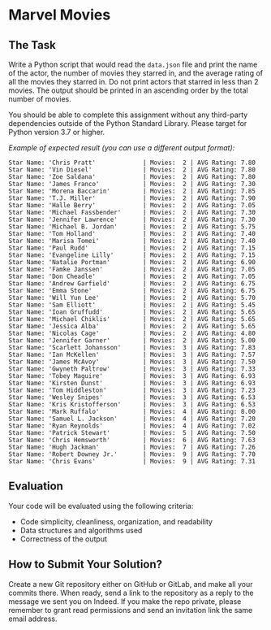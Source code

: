 # Marvel Movies

## The Task

Write a Python script that would read the `data.json` file and print the name of the actor, the number of movies they starred in, and the average rating of all the movies they starred in. Do not print actors that starred in less than 2 movies. The output should be printed in an ascending order by the total number of movies.

You should be able to complete this assignment without any third-party dependencies outside of the Python Standard Library. Please target for Python version 3.7 or higher.

_Example of expected result (you can use a different output format):_

```
Star Name: 'Chris Pratt'             | Movies:  2 | AVG Rating: 7.80
Star Name: 'Vin Diesel'              | Movies:  2 | AVG Rating: 7.80
Star Name: 'Zoe Saldana'             | Movies:  2 | AVG Rating: 7.80
Star Name: 'James Franco'            | Movies:  2 | AVG Rating: 7.30
Star Name: 'Morena Baccarin'         | Movies:  2 | AVG Rating: 7.85
Star Name: 'T.J. Miller'             | Movies:  2 | AVG Rating: 7.90
Star Name: 'Halle Berry'             | Movies:  2 | AVG Rating: 7.05
Star Name: 'Michael Fassbender'      | Movies:  2 | AVG Rating: 7.30
Star Name: 'Jennifer Lawrence'       | Movies:  2 | AVG Rating: 7.30
Star Name: 'Michael B. Jordan'       | Movies:  2 | AVG Rating: 5.75
Star Name: 'Tom Holland'             | Movies:  2 | AVG Rating: 7.40
Star Name: 'Marisa Tomei'            | Movies:  2 | AVG Rating: 7.40
Star Name: 'Paul Rudd'               | Movies:  2 | AVG Rating: 7.15
Star Name: 'Evangeline Lilly'        | Movies:  2 | AVG Rating: 7.15
Star Name: 'Natalie Portman'         | Movies:  2 | AVG Rating: 6.90
Star Name: 'Famke Janssen'           | Movies:  2 | AVG Rating: 7.05
Star Name: 'Don Cheadle'             | Movies:  2 | AVG Rating: 7.05
Star Name: 'Andrew Garfield'         | Movies:  2 | AVG Rating: 6.75
Star Name: 'Emma Stone'              | Movies:  2 | AVG Rating: 6.75
Star Name: 'Will Yun Lee'            | Movies:  2 | AVG Rating: 5.70
Star Name: 'Sam Elliott'             | Movies:  2 | AVG Rating: 5.45
Star Name: 'Ioan Gruffudd'           | Movies:  2 | AVG Rating: 5.65
Star Name: 'Michael Chiklis'         | Movies:  2 | AVG Rating: 5.65
Star Name: 'Jessica Alba'            | Movies:  2 | AVG Rating: 5.65
Star Name: 'Nicolas Cage'            | Movies:  2 | AVG Rating: 4.80
Star Name: 'Jennifer Garner'         | Movies:  2 | AVG Rating: 5.00
Star Name: 'Scarlett Johansson'      | Movies:  3 | AVG Rating: 7.83
Star Name: 'Ian McKellen'            | Movies:  3 | AVG Rating: 7.57
Star Name: 'James McAvoy'            | Movies:  3 | AVG Rating: 7.50
Star Name: 'Gwyneth Paltrow'         | Movies:  3 | AVG Rating: 7.33
Star Name: 'Tobey Maguire'           | Movies:  3 | AVG Rating: 6.93
Star Name: 'Kirsten Dunst'           | Movies:  3 | AVG Rating: 6.93
Star Name: 'Tom Hiddleston'          | Movies:  3 | AVG Rating: 7.23
Star Name: 'Wesley Snipes'           | Movies:  3 | AVG Rating: 6.53
Star Name: 'Kris Kristofferson'      | Movies:  3 | AVG Rating: 6.53
Star Name: 'Mark Ruffalo'            | Movies:  4 | AVG Rating: 8.00
Star Name: 'Samuel L. Jackson'       | Movies:  4 | AVG Rating: 7.20
Star Name: 'Ryan Reynolds'           | Movies:  4 | AVG Rating: 7.02
Star Name: 'Patrick Stewart'         | Movies:  5 | AVG Rating: 7.50
Star Name: 'Chris Hemsworth'         | Movies:  6 | AVG Rating: 7.63
Star Name: 'Hugh Jackman'            | Movies:  7 | AVG Rating: 7.26
Star Name: 'Robert Downey Jr.'       | Movies:  9 | AVG Rating: 7.70
Star Name: 'Chris Evans'             | Movies:  9 | AVG Rating: 7.31
```

## Evaluation

Your code will be evaluated using the following criteria:

- Code simplicity, cleanliness, organization, and readability
- Data structures and algorithms used
- Correctness of the output

## How to Submit Your Solution?

Create a new Git repository either on GitHub or GitLab, and make all your commits there. When ready, send a link to the repository as a reply to the message we sent you on Indeed. If you make the repo private, please remember to grant read permissions and send an invitation link the same email address.